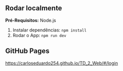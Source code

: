 ## Rodar localmente

**Pré-Requisitos:**  Node.js


1. Instalar dependências:
   `npm install`
2. Rodar o App:
   `npm run dev`
   
## GitHub Pages
https://carloseduardo254.github.io/TD_2_Web/#/login
